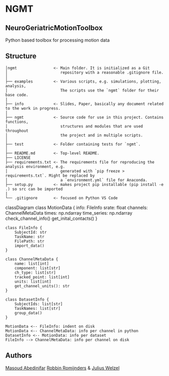 # NGMT
##  NeuroGeriatricMotionToolbox
Python based toolbox for processing motion data

## Structure
```
│ngmt                <- Main folder. It is initialized as a Git
│                       repository with a reasonable .gitignore file.
│
├── examples         <- Various scripts, e.g. simulations, plotting, analysis,
│                       The scripts use the `ngmt` folder for their base code.
|
├── info             <- Slides, Paper, basically any document related to the work in progress.
│
├── ngmt             <- Source code for use in this project. Contains functions,
│                       structures and modules that are used throughout
│                       the project and in multiple scripts.
│
├── test             <- Folder containing tests for `ngmt`.
│
├── README.md        <- Top-level README. 
├── LICENSE
├── requirements.txt <- The requirements file for reproducing the analysis environment, e.g.
│                       generated with `pip freeze > requirements.txt`. Might be replaced by
│                       a `environment.yml` file for Anaconda.
├── setup.py         <- makes project pip installable (pip install -e .) so src can be imported
|
└── .gitignore       <- focused on Python VS Code
```
classDiagram
    class MotionData {
        info: FileInfo
        srate: float
        channels: ChannelMetaData
        times: np.ndarray
        time_series: np.ndarray
        check_channel_info()
        get_inital_contacts()
    }

    class FileInfo {
        SubjectId: str
        TaskName: str
        FilePath: str
        import_data()
    }

    class ChannelMetaData {
        name: list[int]
        component: list[str]
        ch_type: list[str]
        tracked_point: list[int]
        units: list[int]
        get_channel_units(): str
    }

    class DatasetInfo {
        SubjectIds: list[str]
        TaskNames: list[str]
        group_data()
    }

    MotionData <-- FileInfo: indent on disk
    MotionData <-- ChannelMetaData: info per channel in python
    DatasetInfo <-- MotionData: info per dataset
    FileInfo --> ChannelMetaData: info per channel on disk

                        
## Authors
[Masoud Abedinifar](https://github.com/masoudabedinifar)
[Robbin Romijnders](https://github.com/rmndrs89) &
[Julius Welzel](https://github.com/JuliusWelzel)
